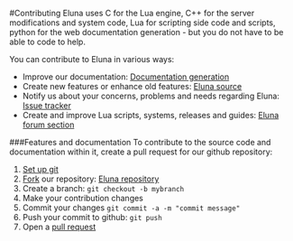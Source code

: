 #Contributing
Eluna uses C for the Lua engine, C++ for the server modifications and system code, Lua for scripting side code and scripts, python for the web documentation generation - but you do not have to be able to code to help.

You can contribute to Eluna in various ways:
* Improve our documentation: [Documentation generation](DOC_GEN.md)
* Create new features or enhance old features: [Eluna source](https://github.com/ElunaLuaEngine/Eluna)
* Notify us about your concerns, problems and needs regarding Eluna: [Issue tracker](https://github.com/ElunaLuaEngine/Eluna/issues)
* Create and improve Lua scripts, systems, releases and guides: [Eluna forum section](https://emudevs.com/forumdisplay.php/15-Eluna-Lua-Engine-%C2%A9)

###Features and documentation
To contribute to the source code and documentation within it, create a pull request for our github repository:

1. [Set up git](https://help.github.com/articles/set-up-git/)
2. [Fork](https://help.github.com/articles/fork-a-repo/) our repository: [Eluna repository](https://github.com/ElunaLuaEngine/Eluna)
3. Create a branch: `git checkout -b mybranch`
4. Make your contribution changes
5. Commit your changes `git commit -a -m "commit message"`
6. Push your commit to github: `git push`
7. Open a [pull request](https://help.github.com/articles/using-pull-requests/)
